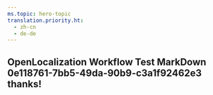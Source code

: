 ```yaml
---
ms.topic: hero-topic
translation.priority.ht: 
  - zh-cn
  - de-de
---
```

## OpenLocalization Workflow Test MarkDown 0e118761-7bb5-49da-90b9-c3a1f92462e3 thanks!
